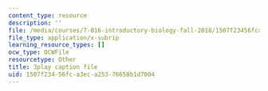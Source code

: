 ```yaml
---
content_type: resource
description: ''
file: /media/courses/7-016-introductory-biology-fall-2018/1507f23456fca3eca25376658b1d7004_5ejPI6QqKBU.srt
file_type: application/x-subrip
learning_resource_types: []
ocw_type: OCWFile
resourcetype: Other
title: 3play caption file
uid: 1507f234-56fc-a3ec-a253-76658b1d7004
---
```

